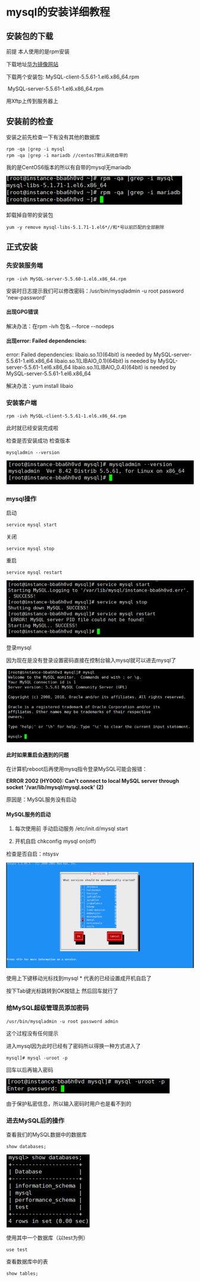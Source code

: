 # mysql的安装详细教程

## 安装包的下载

前提 本人使用的是rpm安装

下载地址[华为镜像网站](https://repo.huaweicloud.com/mysql/Downloads/MySQL-5.5/)

下载两个安装包:	MySQL-client-5.5.61-1.el6.x86_64.rpm

​								MySQL-server-5.5.61-1.el6.x86_64.rpm

用Xftp上传到服务器上

## 安装前的检查

安装之前先检查一下有没有其他的数据库

```
rpm -qa |grep -i mysql
rpm -qa |grep -i mariadb //centos7默认系统自带的
```

我的是CentOS6版本的所以有自带的mysql无mariadb

![](../imgs/ckeckmysql.png)

卸载掉自带的安装包

```
yum -y remove mysql-libs-5.1.71-1.el6*//和*号以前匹配的全部删除
```

## 正式安装

### 先安装服务端

```
rpm -ivh MySQL-server-5.5.60-1.el6.x86_64.rpm
```

安装时日志提示我们可以修改密码：/usr/bin/mysqladmin -u root password 'new-password'

#### 出现GPG错误

解决办法：在rpm -ivh 包名 --force --nodeps

#### 出现error: Failed dependencies:

error: Failed dependencies:
        libaio.so.1()(64bit) is needed by MySQL-server-5.5.61-1.el6.x86_64
        libaio.so.1(LIBAIO_0.1)(64bit) is needed by MySQL-server-5.5.61-1.el6.x86_64
        libaio.so.1(LIBAIO_0.4)(64bit) is needed by MySQL-server-5.5.61-1.el6.x86_64

解决办法：yum install libaio

### 安装客户端

```
rpm -ivh MySQL-client-5.5.61-1.el6.x86_64.rpm
```

此时就已经安装完成啦

检查是否安装成功 检查版本

```
mysqladmin --version
```

![](../imgs/mysqlversion.png)

### mysql操作

启动

```
service mysql start
```

关闭

```
service mysql stop
```

重启

```
service mysql restart
```

![](../imgs/mysqloprate.png)

登录mysql

因为现在是没有登录设置密码直接在控制台输入mysql就可以进去mysql了

![](../imgs/mysqlin.png)

#### 此时如果重启会遇到的问题

在计算机reboot后再使用mysq指令登录MySQL可能会报错：

**ERROR 2002 (HY000): Can't connect to local MySQL server through socket '/var/lib/mysql/mysql.sock' (2)**

原因是：MySQL服务没有启动

#### MySQL服务的启动

1. 每次使用前 手动启动服务 /etc/init.d/mysql start

2. 开机自启  chkconfig mysql on(off)

检查是否自启：ntsysv

![](../imgs/automysql.png)

使用上下键移动光标找到mysql  *   代表的已经设置成开机自启了

按下Tab键光标跳转到OK按钮上  然后回车就行了

### 给MySQL超级管理员添加密码

```
/usr/bin/mysqladmin -u root password admin
```

这个过程没有任何提示

进入mysql因为此时已经有了密码所以得换一种方式进入了

```
mysql]# mysql -uroot -p
```

回车以后再输入密码

![](../imgs/mysqllogin.png)

由于保护私密信息，所以输入密码时用户也是看不到的

### 进去MySQL后的操作

查看我们的MySQL数据中的数据库

```
show databases;
```

![](../imgs/databases.png)

使用其中一个数据库（以test为例）

```
use test
```

查看数据库中的表

```
show tables;
```

